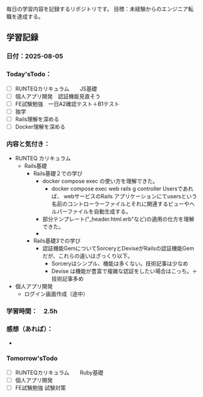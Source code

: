 毎日の学習内容を記録するリポジトリです。
目標：未経験からのエンジニア転職を達成する。

## 学習記録
### 日付：2025-08-05
### Today'sTodo：
- [ ] RUNTEQカリキュラム　　JS基礎
- [ ] 個人アプリ開発　認証機能見直そう
- [ ] FE試験勉強　一日A2確認テスト＋B1テスト
- [ ] 独学
- [ ] Rails理解を深める
- [ ] Docker理解を深める　
### 内容と気付き：
- RUNTEQ カリキュラム　
    - Rails基礎
        - Rails基礎２での学び
            - docker compose exec の使い方を理解できた。
                - docker compose exec web rails g controller Usersであれば、 webサービスのRails アプリケーションにてusersという名前のコントローラーファイルとそれに関連するビューやヘルパーファイルを自動生成する。
            - 部分テンプレート("_header.html.erb"など)の適用の仕方を理解できた。
            - 
        - Rails基礎3での学び
            - 認証機能GemについてSorceryとDeviseがRailsの認証機能Gemだが、これらの違いはざっくり以下。
                - Sorceryはシンプル、機能は多くない。技術記事は少なめ
                - Devise は機能が豊富で複雑な認証をしたい場合はこっち。＋技術記事多め
- 個人アプリ開発
    - ログイン画面作成（途中）
### 学習時間：　2.5h
### 感想（あれば）：
- 
### Tomorrow'sTodo
- [ ] RUNTEQカリキュラム　　Ruby基礎
- [ ] 個人アプリ開発　
- [ ] FE試験勉強 試験対策